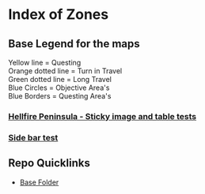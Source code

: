 # Index of Zones

## Base Legend for the maps  
Yellow line = Questing  
Orange dotted line = Turn in Travel  
Green dotted line = Long Travel  
Blue Circles = Objective Area's  
Blue Borders = Questing Area's

### [Hellfire Peninsula - Sticky image and table tests](./Hellfire/stickyimage-test.html)

### [Side bar test](./Hellfire/sidebar-test.html)


## Repo Quicklinks
- [Base Folder](https://github.com/Freezy3/Freezy3-TBC-Questing-Guide)
